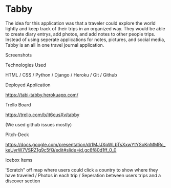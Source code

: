 # Tabby
The idea for this application was that a traveler could explore the world lightly and keep track of their trips in an organized way. They would be able to create diary entrys, add photos, and add notes to other people trips. Instead of using seperate applications for notes, pictures, and social media, Tabby is an all in one travel journal application. 

Screenshots



Technologies Used

HTML / CSS / Python / Django / Heroku / Git / Github

Deployed Application

https://tabi-tabby.herokuapp.com/

Trello Board

https://trello.com/b/it6cusXv/tabby

(We used github issues mostly)

Pitch-Deck

https://docs.google.com/presentation/d/1MJJXpWLbTsXxwYtYSoKnMMRc_keUyrW7VSRZ1g9c5fQ/edit#slide=id.gc6f80d1ff_0_0

Icebox Items

'Scratch" off map where users could click a country to show where they have traveled / Photos in each trip / Seperation between users trips and a discover section